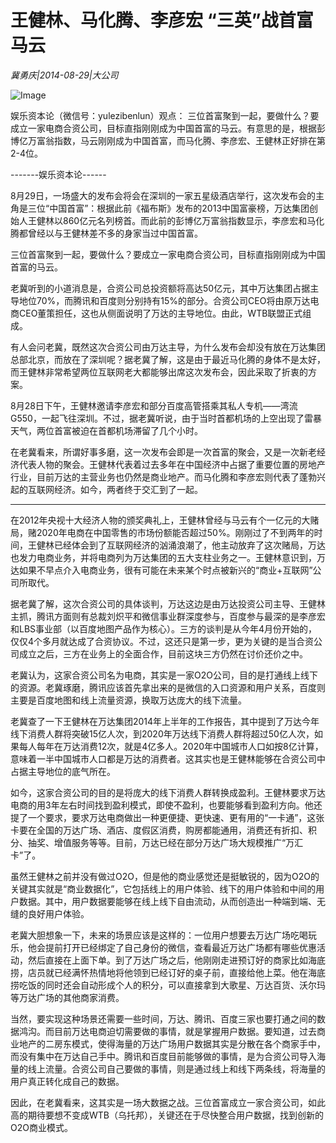 # 王健林、马化腾、李彦宏 “三英”战首富马云

*冀勇庆|2014-08-29|大公司*

![Image](http://p2.pstatp.com/large/pgc-image/152100680232075d46e8090)

娱乐资本论（微信号：yulezibenlun）观点： 三位首富聚到一起，要做什么？要成立一家电商合资公司，目标直指刚刚成为中国首富的马云。有意思的是，根据彭博亿万富翁指数，马云刚刚成为中国首富，而马化腾、李彦宏、王健林正好排在第2-4位。

-------娱乐资本论------

8月29日，一场盛大的发布会将会在深圳的一家五星级酒店举行，这次发布会的主角是三位“中国首富”：根据此前《福布斯》发布的2013中国富豪榜，万达集团创始人王健林以860亿元名列榜首。而此前的彭博亿万富翁指数显示，李彦宏和马化腾都曾经以与王健林差不多的身家当过中国首富。

三位首富聚到一起，要做什么？要成立一家电商合资公司，目标直指刚刚成为中国首富的马云。

老冀听到的小道消息是，合资公司总投资额将高达50亿元，其中万达集团占据主导地位70%，而腾讯和百度则分别持有15%的部分。合资公司CEO将由原万达电商CEO董策担任，这也从侧面说明了万达的主导地位。由此，WTB联盟正式组成。

有人会问老冀，既然这次合资公司由万达主导，为什么发布会却没有放在万达集团总部北京，而放在了深圳呢？据老冀了解，这是由于最近马化腾的身体不是太好，而王健林非常希望两位互联网老大都能够出席这次发布会，因此采取了折衷的方案。

8月28日下午，王健林邀请李彦宏和部分百度高管搭乘其私人专机——湾流G550，一起飞往深圳。不过，据老冀听说，由于当时首都机场的上空出现了雷暴天气，两位首富被迫在首都机场滞留了几个小时。

在老冀看来，所谓好事多磨，这一次发布会即是一次首富的聚会，又是一次新老经济代表人物的聚会。王健林代表着过去多年在中国经济中占据了重要位置的房地产行业，目前万达的主营业务也仍然是商业地产。而马化腾和李彦宏则代表了蓬勃兴起的互联网经济。如今，两者终于交汇到了一起。

---------------

在2012年央视十大经济人物的颁奖典礼上，王健林曾经与马云有个一亿元的大赌局，赌2020年电商在中国零售的市场份额能否超过50%。刚刚过了不到两年的时间，王健林已经体会到了互联网经济的汹涌浪潮了，他主动放弃了这次赌局，万达也发力电商业务，并将电商列为万达集团的五大支柱业务之一。王健林意识到，万达如果不早点介入电商业务，很有可能在未来某个时点被新兴的“商业+互联网”公司所取代。

据老冀了解，这次合资公司的具体谈判，万达这边是由万达投资公司主导、王健林主抓，腾讯方面则有总裁刘炽平和微信事业群深度参与，百度参与最深的是李彦宏和LBS事业部（以百度地图产品作为核心）。三方的谈判是从今年4月份开始的，仅仅4个多月就达成了合资协议。不过，这还只是第一步，更为关键的是当合资公司成立之后，三方在业务上的全面合作，目前这块三方仍然在讨价还价之中。

老冀认为，这家合资公司名为电商，其实是一家O2O公司，目的是打通线上线下的资源。老冀琢磨，腾讯应该首先拿出来的是微信的入口资源和用户关系，百度则主要是百度地图和线上流量资源，换取万达庞大的线下流量。

老冀查了一下王健林在万达集团2014年上半年的工作报告，其中提到了万达今年线下消费人群将突破15亿人次，到2020年万达线下消费人群将超过50亿人次，如果每人每年在万达消费12次，就是4亿多人。2020年中国城市人口如按8亿计算，意味着一半中国城市人口都是万达的消费者。这其实也是王健林能够在合资公司中占据主导地位的底气所在。

如今，这家合资公司的目的是将庞大的线下消费人群转换成盈利。王健林要求万达电商的用3年左右时间找到盈利模式，即使不盈利，也要能够看到盈利方向。他还提了一个要求，要求万达电商做出一种更便捷、更快速、更有用的“一卡通”，这张卡要在全国的万达广场、酒店、度假区消费，购房都能通用，消费还有折扣、积分、抽奖、增值服务等等。目前，万达已经在部分万达广场大规模推广“万汇卡”了。

虽然王健林之前并没有做过O2O，但是他的商业感觉还是挺敏锐的，因为O2O的关键其实就是“商业数据化”，它包括线上的用户体验、线下的用户体验和中间的用户数据。其中，用户数据要能够在线上线下自由流动，从而创造出一种端到端、无缝的良好用户体验。

老冀大胆想象一下，未来的场景应该是这样的：一位用户想要去万达广场吃喝玩乐，他会提前打开已经绑定了自己身份的微信，查看最近万达广场都有哪些优惠活动，然后直接在上面下单。到了万达广场之后，他刚刚走进预订好的商家比如海底捞，店员就已经满怀热情地将他领到已经订好的桌子前，直接给他上菜。他在海底捞吃饭的同时还会自动形成个人的积分，可以直接拿到大歌星、万达百货、沃尔玛等万达广场的其他商家消费。

当然，要实现这种场景还需要一些时间，万达、腾讯、百度三家也要打通之间的数据鸿沟。而目前万达电商迫切需要做的事情，就是掌握用户数据。要知道，过去商业地产的二房东模式，使得海量的万达广场用户数据其实是分散在各个商家手中，而没有集中在万达自己手中。腾讯和百度目前能够做的事情，是为合资公司导入海量的线上流量。合资公司自己要做的事情，则是通过线上和线下两条线，将海量的用户真正转化成自己的数据。

因此，在老冀看来，这其实是一场大数据之战。三位首富成立一家合资公司，如此高的期待要想不变成WTB（乌托邦），关键还在于尽快整合用户数据，找到创新的O2O商业模式。

